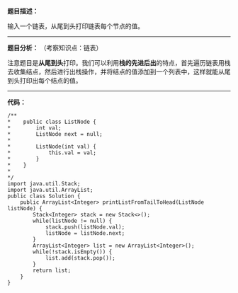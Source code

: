 **题目描述：**

输入一个链表，从尾到头打印链表每个节点的值。

-----------
**题目分析：**
（考察知识点：链表）

注意题目是**从尾到头**打印。我们可以利用**栈的先进后出**的特点，首先遍历链表用栈去收集结点，然后进行出栈操作，并将结点的值添加到一个列表中，这样就能从尾到头打印出每个结点的值。

-----------

**代码：**
```
/**
*    public class ListNode {
*        int val;
*        ListNode next = null;
*
*        ListNode(int val) {
*            this.val = val;
*        }
*    }
*
*/
import java.util.Stack;
import java.util.ArrayList;
public class Solution {
    public ArrayList<Integer> printListFromTailToHead(ListNode listNode) {
        Stack<Integer> stack = new Stack<>();
        while(listNode != null) {
            stack.push(listNode.val);
            listNode = listNode.next;
        }
        ArrayList<Integer> list = new ArrayList<Integer>();
        while(!stack.isEmpty()) {
            list.add(stack.pop());
        }
        return list;
    }
}
```